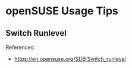 # openSUSE Usage Tips

## Switch Runlevel

References:

- https://en.opensuse.org/SDB:Switch_runlevel
